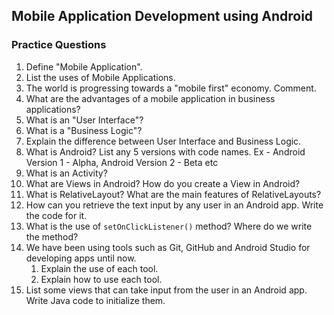 ## Mobile Application Development using Android

### Practice Questions



1. Define "Mobile Application".
2. List the uses of Mobile Applications.
3. The world is progressing towards a "mobile first" economy. Comment.
4. What are the advantages of a mobile application in business applications?
5. What is an "User Interface"?
6. What is a "Business Logic"?
7. Explain the difference between User Interface and Business Logic.
8. What is Android? List any 5 versions with code names. Ex - Android Version 1 - Alpha, Android Version 2 - Beta etc
9. What is an Activity?
10. What are Views in Android? How do you create a View in Android?
11. What is RelativeLayout? What are the main features of RelativeLayouts?
12. How can you retrieve the text input by any user in an Android app. Write the code for it.
13. What is the use of `setOnClickListener()` method? Where do we write the method?
14. We have been using tools such as Git, GitHub and Android Studio for developing apps until now.
    1. Explain the use of each tool.
    2. Explain how to use each tool.
15. List some views that can take input from the user in an Android app. Write Java code to initialize them.